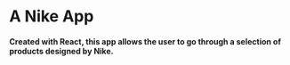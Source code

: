 # A Nike App
#### Created with React, this app allows the user to go through a selection of products designed by Nike.
